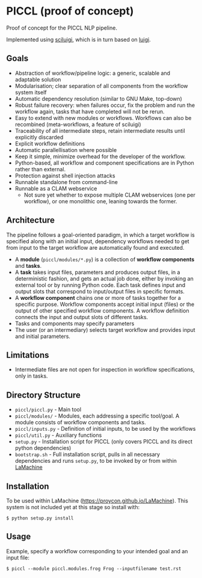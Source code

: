 PICCL (proof of concept)
================================

Proof of concept for the PICCL NLP pipeline.

Implemented using [sciluigi](https://github.com/pharmbio/sciluigi), which is in turn
based on [luigi](https://github.com/spotify/luigi).

Goals
---------

 * Abstraction of workflow/pipeline logic: a generic, scalable and adaptable solution
 * Modularisation; clear separation of all components from the workflow system itself
 * Automatic dependency resolution (similar to GNU Make, top-down)
 * Robust failure recovery: when failures occur, fix the problem and run the workflow again, tasks that have completed will not be rerun.
 * Easy to extend with new modules or workflows. Workflows can also be recombined (meta-workflows, a feature of sciluigi)
 * Traceability of all intermediate steps, retain intermediate results until explicitly discarded
 * Explicit workflow definitions 
 * Automatic parallellisation where possible
 * Keep it simple, minimize overhead for the developer of the workflow. 
 * Python-based, all workflow and component specifications are in Python rather than external.
 * Protection against shell injection attacks
 * Runnable standalone from command-line 
 * Runnable as a CLAM webservice 
    * Not sure yet whether to expose multiple CLAM webservices (one per workflow), or one monolithic one, leaning towards the former.

Architecture
----------------

The pipeline follows a goal-oriented paradigm, in which a target workflow is
specified along with an initial input, dependency workflows needed to get from
input to the target workflow are automatically found and executed.

 * A **module** (``piccl/modules/*.py``) is a collection of **workflow components** and **tasks**.
 * A **task** takes input files, parameters and produces output files, in a
   deterministic fashion, and gets an actual job done, either by invoking an
   external tool or by running Python code.  Each task defines input and output slots that correspond to input/output
   files in specific formats.
 * A **workflow component** chains one or more of tasks together for a specific
   purpose. Workflow components accept initial input (files) or the output of other specified workflow
   components. A workflow definition connects the input and
   output slots of different tasks.
 * Tasks and components may specify parameters
 * The user (or an intermediary) selects target workflow and provides input and
   initial parameters. 

Limitations
------------

* Intermediate files are not open for inspection in workflow specifications,
  only in tasks.

Directory Structure
---------------------

 * ``piccl/piccl.py`` - Main tool
 * ``piccl/modules/`` - Modules, each addressing a specific tool/goal. A module
   consists of workflow components and tasks.
 * ``piccl/inputs.py`` - Definition of initial inputs, to be used by the workflows
 * ``piccl/util.py`` - Auxiliary functions
 * ``setup.py`` - Installation script for PICCL (only covers PICCL and its direct python dependencies)
 * ``bootstrap.sh`` - Full installation script, pulls in all necessary dependencies and runs ``setup.py``, to be invoked by or from within [LaMachine](https://github.com/proycon/LaMachine)

Installation
---------------

To be used within LaMachine (https://proycon.github.io/LaMachine). This system
is not included yet at this stage so install with:

    $ python setup.py install

Usage
---------

Example, specify a workflow corresponding to your intended goal and an input file:

    $ piccl --module piccl.modules.frog Frog --inputfilename test.rst 

